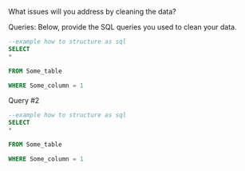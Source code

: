 What issues will you address by cleaning the data?





Queries:
Below, provide the SQL queries you used to clean your data.

```sql
--example how to structure as sql
SELECT
*

FROM Some_table

WHERE Some_column = 1
```

Query #2

```sql
--example how to structure as sql
SELECT
*

FROM Some_table

WHERE Some_column = 1
```
